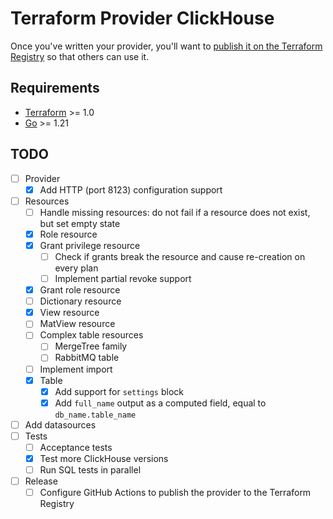 # Terraform Provider ClickHouse

Once you've written your provider, you'll want to [publish it on the Terraform Registry](https://developer.hashicorp.com/terraform/registry/providers/publishing) so that others can use it.

## Requirements

- [Terraform](https://developer.hashicorp.com/terraform/downloads) >= 1.0
- [Go](https://golang.org/doc/install) >= 1.21

## TODO
- [ ] Provider
  - [x] Add HTTP (port 8123) configuration support
- [ ] Resources
  - [ ] Handle missing resources: do not fail if a resource does not exist, but set empty state
  - [x] Role resource
  - [x] Grant privilege resource
    - [ ] Check if grants break the resource and cause re-creation on every plan
    - [ ] Implement partial revoke support
  - [x] Grant role resource
  - [ ] Dictionary resource
  - [x] View resource
  - [ ] MatView resource
  - [ ] Complex table resources
    - [ ] MergeTree family
    - [ ] RabbitMQ table
  - [ ] Implement import
  - [x] Table
    - [x] Add support for `settings` block
    - [x] Add `full_name` output as a computed field, equal to `db_name.table_name`
- [ ] Add datasources
- [ ] Tests
  - [ ] Acceptance tests
  - [x] Test more ClickHouse versions
  - [ ] Run SQL tests in parallel
- [ ] Release
  - [ ] Configure GitHub Actions to publish the provider to the Terraform Registry
